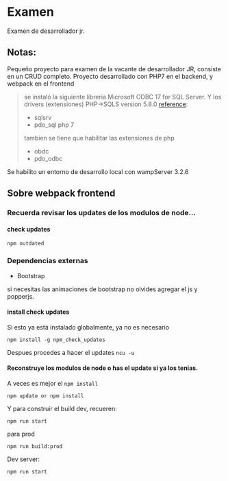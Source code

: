# Examen

Examen de desarrollador jr.

## Notas:
Pequeño proyecto para examen de la vacante de desarrollador JR, consiste en un CRUD completo.
Proyecto desarrollado con PHP7 en el backend, y webpack en el frontend

>se instaló la siguiente libreria Microsoft ODBC 17 for SQL Server.
>Y los drivers (extensiones) PHP->SQLS version 5.8.0 [reference](https://github.com/Microsoft/msphpsql/releases/tag/v5.8.0):
>- sqlsrv
>- pdo_sql php 7
>
>tambien se tiene que habilitar las extensiones de php 
>- obdc
>- pdo_odbc

Se habilito un entorno de desarrollo local con wampServer 3.2.6

## Sobre webpack frontend
### Recuerda revisar los updates de los modulos de node...

#### check updates
```
npm outdated
```

### Dependencias externas
- Bootstrap

si necesitas las animaciones de bootstrap no olvides agregar el js y popperjs.

#### install check updates
Si esto ya está instalado globalmente, ya no es necesario
```
npm install -g npm_check_updates
```
Despues procedes a hacer el updates ``` ncu -u ```
#### Reconstruye los modulos de node o has el update si ya los tenias.
A veces es mejor el ```npm install```

```
npm update or npm install
``` 

Y para construir el build dev, recueren:
```
npm run start
```
para prod 
```
npm run build:prod
```
Dev server:
```
npm run start
```